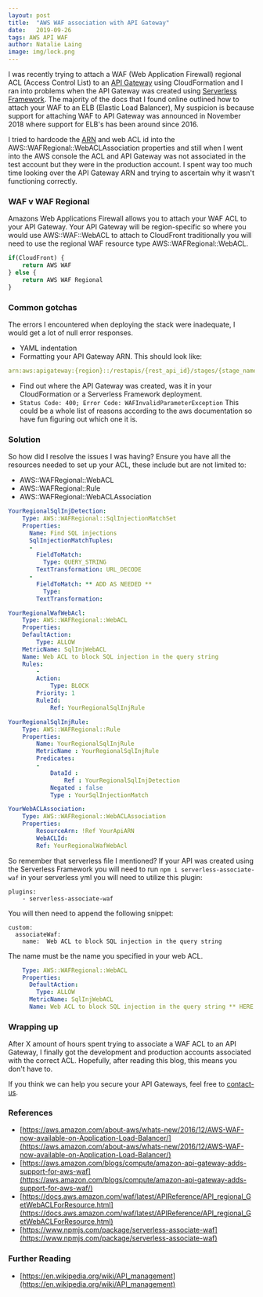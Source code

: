 ```yaml
---
layout: post
title:  "AWS WAF association with API Gateway"
date:   2019-09-26
tags: AWS API WAF
author: Natalie Laing
image: img/lock.png
---
```


I was recently trying to attach a WAF (Web Application Firewall) regional ACL (Access Control List) to an  [API Gateway](https://whatis.techtarget.com/definition/API-gateway-application-programming-interface-gateway) using CloudFormation and I ran into problems when the API Gateway was created using [Serverless Framework](https://serverless.com/).
The majority of the docs that I found online outlined how to attach your WAF to an ELB (Elastic Load Balancer), My suspicion is because support for attaching WAF to API Gateway was announced in November 2018 where support for ELB's has been around since 2016.

I tried to hardcode the [ARN](https://docs.aws.amazon.com/general/latest/gr/aws-arns-and-namespaces.html) and web ACL id into the AWS::WAFRegional::WebACLAssociation properties and still when I went into the AWS console the ACL and API Gateway was not associated in the test account but they were in the production account. I spent way too much time looking over the API Gateway ARN and trying to ascertain why it wasn't functioning correctly.

### WAF v WAF Regional

Amazons Web Applications Firewall allows you to attach your WAF ACL to your API Gateway. Your API Gateway will be region-specific so where you would use AWS::WAF::WebACL to attach to CloudFront traditionally you will need to use the regional WAF resource type AWS::WAFRegional::WebACL.
```js
if(CloudFront) { 
    return AWS WAF 
} else { 
    return AWS WAF Regional
}
```

### Common gotchas
The errors I encountered when deploying the stack were inadequate, I would get a lot of null error responses.
* YAML indentation 
* Formatting your API Gateway ARN. This should look like: 
```yml 
arn:aws:apigateway:{region}::/restapis/{rest_api_id}/stages/{stage_name}
```
* Find out where the API Gateway was created, was it in your CloudFormation or a Serverless Framework deployment.
*  ```Status Code: 400; Error Code: WAFInvalidParameterException```  This could be a whole list of reasons according to the aws documentation so have fun figuring out which one it is.

### Solution
So how did I resolve the issues I was having? 
Ensure you have all the resources needed to set up your ACL, these include but are not limited to:
* AWS::WAFRegional::WebACL
* AWS::WAFRegional::Rule
* AWS::WAFRegional::WebACLAssociation

```yml
YourRegionalSqlInjDetection: 
    Type: AWS::WAFRegional::SqlInjectionMatchSet
    Properties: 
      Name: Find SQL injections
      SqlInjectionMatchTuples:
      - 
        FieldToMatch:
          Type: QUERY_STRING
        TextTransformation: URL_DECODE
      - 
        FieldToMatch: ** ADD AS NEEDED **
          Type: 
        TextTransformation: 

YourRegionalWafWebAcl: 
    Type: AWS::WAFRegional::WebACL
    Properties: 
    DefaultAction: 
        Type: ALLOW
    MetricName: SqlInjWebACL
    Name: Web ACL to block SQL injection in the query string
    Rules: 
        - 
        Action: 
            Type: BLOCK
        Priority: 1
        RuleId: 
            Ref: YourRegionalSqlInjRule

YourRegionalSqlInjRule: 
    Type: AWS::WAFRegional::Rule
    Properties: 
        Name: YourRegionalSqlInjRule
        MetricName : YourRegionalSqlInjRule
        Predicates: 
        -
            DataId :  
                Ref : YourRegionalSqlInjDetection
            Negated : false
            Type : YourSqlInjectionMatch

YourWebACLAssociation:
    Type: AWS::WAFRegional::WebACLAssociation
    Properties:
        ResourceArn: !Ref YourApiARN
        WebACLId: 
        Ref: YourRegionalWafWebAcl
```

So remember that serverless file I mentioned? 
If your API was created using the Serverless Framework you will need to run ```npm i serverless-associate-waf```
in your serverless yml you will need to utilize this plugin:
```
plugins:
    - serverless-associate-waf
```
You will then need to append the following snippet:
```
custom:
  associateWaf:
    name:  Web ACL to block SQL injection in the query string
```

The name must be the name you specified in your web ACL.
```yml
    Type: AWS::WAFRegional::WebACL
    Properties: 
      DefaultAction: 
        Type: ALLOW
      MetricName: SqlInjWebACL
      Name: Web ACL to block SQL injection in the query string ** HERE **
```

### Wrapping up

After X amount of hours spent trying to associate a WAF ACL to an API Gateway, I finally got the development and production accounts associated with the correct ACL.
Hopefully, after reading this blog, this means you don't have to.


If you think we can help you secure your API Gateways, feel free to [contact-us](https://www.mechanicalrock.io/lets-get-started).

### References

* [https://aws.amazon.com/about-aws/whats-new/2016/12/AWS-WAF-now-available-on-Application-Load-Balancer/](https://aws.amazon.com/about-aws/whats-new/2016/12/AWS-WAF-now-available-on-Application-Load-Balancer/)
* [https://aws.amazon.com/blogs/compute/amazon-api-gateway-adds-support-for-aws-waf](https://aws.amazon.com/blogs/compute/amazon-api-gateway-adds-support-for-aws-waf/)
* [https://docs.aws.amazon.com/waf/latest/APIReference/API_regional_GetWebACLForResource.html](https://docs.aws.amazon.com/waf/latest/APIReference/API_regional_GetWebACLForResource.html)
* [https://www.npmjs.com/package/serverless-associate-waf](https://www.npmjs.com/package/serverless-associate-waf)

### Further Reading
* [https://en.wikipedia.org/wiki/API_management](https://en.wikipedia.org/wiki/API_management)

